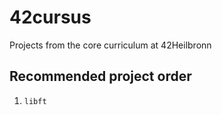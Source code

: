# 42cursus
Projects from the core curriculum at 42Heilbronn

## Recommended project order
1. `libft`
